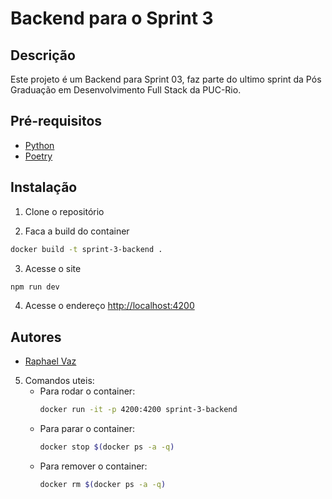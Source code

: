 # Backend para o Sprint 3
## Descrição
Este projeto é um Backend para Sprint 03, faz parte do ultimo sprint da Pós Graduação em Desenvolvimento Full Stack da PUC-Rio.


## Pré-requisitos
- [Python](https://www.python.org/downloads/)
- [Poetry](https://python-poetry.org/docs/#installation)



## Instalação
1. Clone o repositório

2. Faca a build do container
```bash
docker build -t sprint-3-backend .
```

3. Acesse o site
```bash
npm run dev
```
4. Acesse o endereço [http://localhost:4200](http://localhost:4200)


## Autores
- [Raphael Vaz](http://github.com/wrath-codes)

5. Comandos uteis:
   - Para rodar o container:
      ```bash
      docker run -it -p 4200:4200 sprint-3-backend
      ```
   - Para parar o container:
      ```bash
      docker stop $(docker ps -a -q)
      ```
   - Para remover o container:
      ```bash
      docker rm $(docker ps -a -q)
      ```
